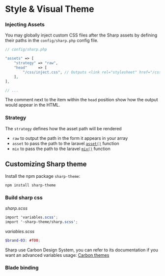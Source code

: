 # Style & Visual Theme

### Injecting Assets

You may globally inject custom CSS files after the Sharp assets by defining their paths in the `config/sharp.php` config file.

```php
// config/sharp.php

"assets" => [
    "strategy" => "raw",
    "head"     => [
        "/css/inject.css", // Outputs <link rel="stylesheet" href="/css/inject.css"> after sharp assets
    ],
],

// ...
```

The comment next to the item within the `head` position show how the output would appear in the HTML.

### Strategy

The `strategy` defines how the asset path will be rendered

- `raw` to output the path in the form it appears in your array
- `asset` to pass the path to the laravel [`asset()`](https://laravel.com/docs/5.6/helpers#method-asset) function
- `mix` to pass the path to the laravel [`mix()`](https://laravel.com/docs/5.6/helpers#method-mix) function

## Customizing Sharp theme
Install the npm package `sharp-theme`:
```
npm install sharp-theme
```

### Build sharp css
*sharp.scss*
```scss
import 'variables.scss';
import '~sharp-theme/sharp.scss';
```

*variables.scss*
```scss
$brand-03: #f00;
```

Sharp use Carbon Design System, you can refer to its documentation if you want an advanced variables usage:
[Carbon themes](http://carbondesignsystem.com/style/colors/usage)

### Blade binding
